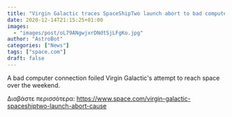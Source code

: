 ```yaml
---
title: "Virgin Galactic traces SpaceShipTwo launch abort to bad computer connection"
date: 2020-12-14T21:15:25+01:00
images:
  - "images/post/oL79ANgwjxrDNdtSjLFgKo.jpg"
author: "AstroBot"
categories: ["News"]
tags: ["space.com"]
draft: false
---
```


A bad computer connection foiled Virgin Galactic's attempt to reach space over the weekend. 

Διαβάστε περισσότερα: https://www.space.com/virgin-galactic-spaceshiptwo-launch-abort-cause
